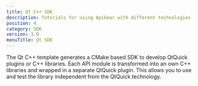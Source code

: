 ```yaml
---
title: Qt C++ SDK
description: Tutorials for using ApiGear with different technologies
position: 4
category: SDK
version: 1.0
menuTitle: Qt SDK
---
```


The Qt C++ template generates a CMake based SDK to develop QtQuick plugins or C++ libraries. Each API module is transformed into an own C++ libraries and wrapped in a separate QtQuick plugin. This allows you to use and test the library independent from the QtQuick technology.
